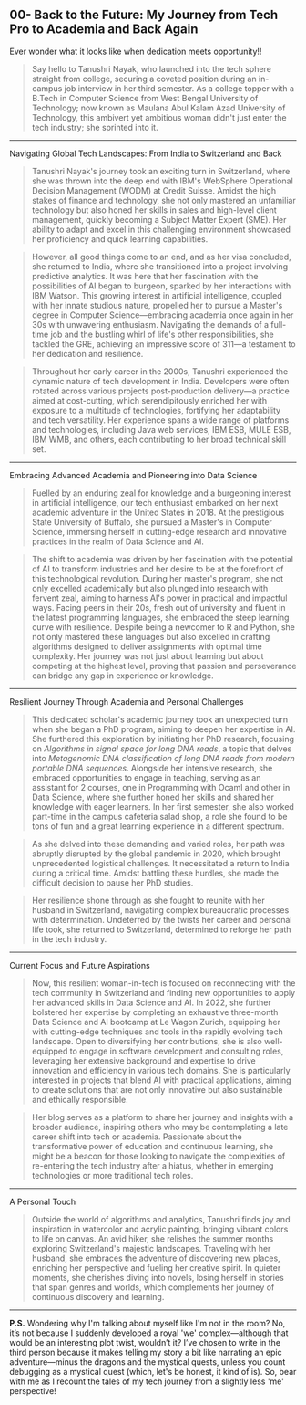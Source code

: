 ## 00- Back to the Future: My Journey from Tech Pro to Academia and Back Again

Ever wonder what it looks like when dedication meets opportunity!!
> Say hello to Tanushri Nayak, who launched into the tech sphere straight from college, securing a coveted  position during an in-campus job interview in her third semester. As a college topper with a B.Tech in Computer Science from West Bengal University of Technology; now known as Maulana Abul Kalam Azad University of Technology, this ambivert yet ambitious woman didn't just enter the tech industry; she sprinted into it.

___

Navigating Global Tech Landscapes: From India to Switzerland and Back
> Tanushri Nayak's journey took an exciting turn in Switzerland, where she was thrown into the deep end with IBM's WebSphere Operational Decision Management (WODM) at Credit Suisse. Amidst the high stakes of finance and technology, she not only mastered an unfamiliar technology but also honed her skills in sales and high-level client management, quickly becoming a Subject Matter Expert (SME). Her ability to adapt and excel in this challenging environment showcased her proficiency and quick learning capabilities.

> However, all good things come to an end, and as her visa concluded, she returned to India, where she transitioned into a project involving predictive analytics. It was here that her fascination with the possibilities of AI began to burgeon, sparked by her interactions with IBM Watson. This growing interest in artificial intelligence, coupled with her innate studious nature, propelled her to pursue a Master's degree in Computer Science—embracing academia once again in her 30s with unwavering enthusiasm. Navigating the demands of a full-time job and the bustling whirl of life's other responsibilities, she tackled the GRE, achieving an impressive score of 311—a testament to her dedication and resilience.

> Throughout her early career in the 2000s, Tanushri experienced the dynamic nature of tech development in India. Developers were often rotated across various projects post-production delivery—a practice aimed at cost-cutting, which serendipitously enriched her with exposure to a multitude of technologies, fortifying her adaptability and tech versatility. Her experience spans a wide range of platforms and technologies, including Java web services, IBM ESB, MULE ESB, IBM WMB, and others, each contributing to her broad technical skill set.

___
Embracing Advanced Academia and Pioneering into Data Science

> Fuelled by an enduring zeal for knowledge and a burgeoning interest in artificial intelligence, our tech enthusiast embarked on her next academic adventure in the United States in 2018.  At the prestigious State University of Buffalo, she pursued a Master's in Computer Science, immersing herself in cutting-edge research and innovative practices in the realm of Data Science and AI.

> The shift to academia was driven by her fascination with the potential of AI to transform industries and her desire to be at the forefront of this technological revolution. During her master's program, she not only excelled academically but also plunged into research with fervent zeal, aiming to harness AI's power in practical and impactful ways. Facing peers in their 20s, fresh out of university and fluent in the latest programming languages, she embraced the steep learning curve with resilience. Despite being a newcomer to R and Python, she not only mastered these languages but also excelled in crafting algorithms designed to deliver assignments with optimal time complexity. Her journey was not just about learning but about competing at the highest level, proving that passion and perseverance can bridge any gap in experience or knowledge.

___
Resilient Journey Through Academia and Personal Challenges

> This dedicated scholar's academic journey took an unexpected turn when she began a PhD program, aiming to deepen her expertise in AI. She furthered this exploration by initiating her PhD research, focusing on *Algorithms in signal space for long DNA reads*, a topic that delves into *Metagenomic DNA classification of long DNA reads from modern portable DNA sequences*. Alongside her intensive research, she embraced opportunities to engage in teaching, serving as an assistant for 2 courses, one in Programming with Ocaml and other in Data Science, where she further honed her skills and shared her knowledge with eager learners. In her first semester, she also worked part-time in the campus cafeteria salad shop, a role she found to be tons of fun and a great learning experience in a different spectrum.

> As she delved into these demanding and varied roles, her path was abruptly disrupted by the global pandemic in 2020, which brought unprecedented  logistical challenges. It necessitated a return to India during a critical time. Amidst battling these hurdles, she made the difficult decision to pause her PhD studies.

> Her resilience shone through as she fought to reunite with her husband in Switzerland, navigating complex bureaucratic processes with determination. Undeterred by the twists her career and personal life took, she returned to Switzerland, determined to reforge her path in the tech industry.

___
Current Focus and Future Aspirations

> Now, this resilient woman-in-tech is focused on reconnecting with the tech community in Switzerland and finding new opportunities to apply her advanced skills in Data Science and AI. In 2022, she further bolstered her expertise by completing an exhaustive three-month Data Science and AI bootcamp at Le Wagon Zurich, equipping her with cutting-edge techniques and tools in the rapidly evolving tech landscape. Open to diversifying her contributions, she is also well-equipped to engage in software development and consulting roles, leveraging her extensive background and expertise to drive innovation and efficiency in various tech domains. She is particularly interested in projects that blend AI with practical applications, aiming to create solutions that are not only innovative but also sustainable and ethically responsible.

>Her blog serves as a platform to share her journey and insights with a broader audience, inspiring others who may be contemplating a late career shift into tech or academia. Passionate about the transformative power of education and continuous learning, she might be a beacon for those looking to navigate the complexities of re-entering the tech industry after a hiatus, whether in emerging technologies or more traditional tech roles.

___
A Personal Touch

>Outside the world of algorithms and analytics, Tanushri finds joy and inspiration in watercolor and acrylic painting, bringing vibrant colors to life on canvas. An avid hiker, she relishes the summer months exploring Switzerland's majestic landscapes. Traveling with her husband, she embraces the adventure of discovering new places, enriching her perspective and fueling her creative spirit. In quieter moments, she cherishes diving into novels, losing herself in stories that span genres and worlds, which complements her journey of continuous discovery and learning.


---

**P.S.** Wondering why I'm talking about myself like I'm not in the room? No, it’s not because I suddenly developed a royal 'we' complex—although that would be an interesting plot twist, wouldn’t it? I’ve chosen to write in the third person because it makes telling my story a bit like narrating an epic adventure—minus the dragons and the mystical quests, unless you count debugging as a mystical quest (which, let's be honest, it kind of is). So, bear with me as I recount the tales of my tech journey from a slightly less 'me' perspective!





